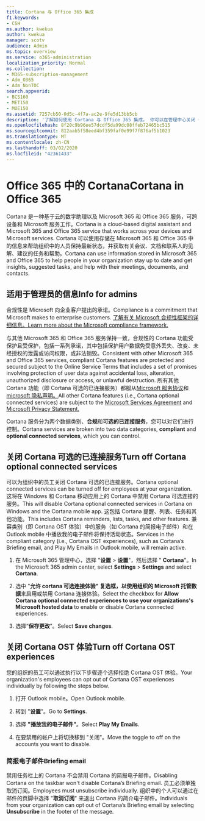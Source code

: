 ```yaml
---
title: Cortana 与 Office 365 集成
f1.keywords:
- CSH
ms.author: kwekua
author: kwekua
manager: scotv
audience: Admin
ms.topic: overview
ms.service: o365-administration
localization_priority: Normal
ms.collection:
- M365-subscription-management
- Adm_O365
- Adm_NonTOC
search.appverid:
- BCS160
- MET150
- MOE150
ms.assetid: 7257cb50-0d5c-4f7a-ac2e-9fe5d13bb5cb
description: '了解如何使用 Cortana 与 Office 365 集成。 你可以在管理中心关闭 Cortana 以限制其对你组织的数据的访问。 '
ms.openlocfilehash: 8f20c9b96ee57dcdf5da99dc08ffeb72465bc515
ms.sourcegitcommit: 812aab5f58eed4bf359faf0e99f7f876af5b1023
ms.translationtype: MT
ms.contentlocale: zh-CN
ms.lasthandoff: 03/02/2020
ms.locfileid: "42361433"
---
```

# <a name="cortana-in-office-365"></a><span data-ttu-id="0cd5e-104">Office 365 中的 Cortana</span><span class="sxs-lookup"><span data-stu-id="0cd5e-104">Cortana in Office 365</span></span>

<span data-ttu-id="0cd5e-105">Cortana 是一种基于云的数字助理以及 Microsoft 365 和 Office 365 服务，可跨设备和 Microsoft 服务工作。</span><span class="sxs-lookup"><span data-stu-id="0cd5e-105">Cortana is a cloud-based digital assistant and Microsoft 365 and Office 365 service that works across your devices and Microsoft services.</span></span> <span data-ttu-id="0cd5e-106">Cortana 可以使用存储在 Microsoft 365 和 Office 365 中的信息来帮助组织中的人员保持最新状态，并获取有关会议、文档和联系人的见解、建议的任务和帮助。</span><span class="sxs-lookup"><span data-stu-id="0cd5e-106">Cortana can use information stored in Microsoft 365 and Office 365 to help people in your organization stay up to date and get insights, suggested tasks, and help with their meetings, documents, and contacts.</span></span>
  
## <a name="info-for-admins"></a><span data-ttu-id="0cd5e-107">适用于管理员的信息</span><span class="sxs-lookup"><span data-stu-id="0cd5e-107">Info for admins</span></span>

<span data-ttu-id="0cd5e-108">合规性是 Microsoft 向企业客户提出的承诺。</span><span class="sxs-lookup"><span data-stu-id="0cd5e-108">Compliance is a commitment that Microsoft makes to enterprise customers.</span></span> [<span data-ttu-id="0cd5e-109">了解有关 Microsoft 合规性框架的详细信息。</span><span class="sxs-lookup"><span data-stu-id="0cd5e-109">Learn more about the Microsoft compliance framework.</span></span>](https://go.microsoft.com/fwlink/p/?LinkId=2109173)

<span data-ttu-id="0cd5e-110">与其他 Microsoft 365 和 Office 365 服务保持一致，合规性的 Cortana 功能受保护且受保护，包括一系列承诺，其中包括保护用户数据免受意外丢失、改变、未经授权的泄露或访问权限，或非法销毁。</span><span class="sxs-lookup"><span data-stu-id="0cd5e-110">Consistent with other Microsoft 365 and Office 365 services, compliant Cortana features are protected and secured subject to the Online Service Terms that includes a set of promises involving protection of user data against accidental loss, alteration, unauthorized disclosure or access, or unlawful destruction.</span></span> <span data-ttu-id="0cd5e-111">所有其他 Cortana 功能（即 Cortana 可选的已连接服务）都服从[Microsoft 服务协议](https://go.microsoft.com/fwlink/p/?LinkId=2109174)和[microsoft 隐私声明。](https://go.microsoft.com/fwlink/p/?LinkId=2109175)</span><span class="sxs-lookup"><span data-stu-id="0cd5e-111">All other Cortana features (i.e., Cortana optional connected services) are subject to the [Microsoft Services Agreement](https://go.microsoft.com/fwlink/p/?LinkId=2109174) and  [Microsoft Privacy Statement.](https://go.microsoft.com/fwlink/p/?LinkId=2109175)</span></span>

<span data-ttu-id="0cd5e-112">Cortana 服务分为两个数据类别、**合规**和**可选的已连接服务**，您可以对它们进行控制。</span><span class="sxs-lookup"><span data-stu-id="0cd5e-112">Cortana services are broken into two data categories, **compliant** and **optional connected services**, which you can control.</span></span>

## <a name="turn-off-cortana-optional-connected-services"></a><span data-ttu-id="0cd5e-113">关闭 Cortana 可选的已连接服务</span><span class="sxs-lookup"><span data-stu-id="0cd5e-113">Turn off Cortana optional connected services</span></span>

<span data-ttu-id="0cd5e-114">可以为组织中的员工关闭 Cortana 可选的已连接服务。</span><span class="sxs-lookup"><span data-stu-id="0cd5e-114">Cortana optional connected services can be turned off for employees at your organization.</span></span> <span data-ttu-id="0cd5e-115">这将在 Windows 和 Cortana 移动应用上的 Cortana 中禁用 Cortana 可选连接的服务。</span><span class="sxs-lookup"><span data-stu-id="0cd5e-115">This will disable Cortana optional connected services in Cortana on Windows and the Cortana mobile app.</span></span> <span data-ttu-id="0cd5e-116">这包括 Cortana 提醒、列表、任务和其他功能。</span><span class="sxs-lookup"><span data-stu-id="0cd5e-116">This includes Cortana reminders, lists, tasks, and other features.</span></span> <span data-ttu-id="0cd5e-117">兼容类别（即 Cortana OST 体验）中的服务（如 Cortana 的简报电子邮件）和在 Outlook mobile 中播放我的电子邮件将保持活动状态。</span><span class="sxs-lookup"><span data-stu-id="0cd5e-117">Services in the compliant category (i.e., Cortana OST experiences), such as Cortana’s Briefing email, and Play My Emails in Outlook mobile, will remain active.</span></span>

1. <span data-ttu-id="0cd5e-118">在 Microsoft 365 管理中心，选择 "**设置** > **设置**"，然后选择 " **Cortana**"。</span><span class="sxs-lookup"><span data-stu-id="0cd5e-118">In the Microsoft 365 admin center, select **Settings** > **Settings** and select **Cortana**.</span></span>

4. <span data-ttu-id="0cd5e-119">选中 "**允许 cortana 可选连接体验" 复选框，以使用组织的 Microsoft 托管数据**来启用或禁用 Cortana 连接体验。</span><span class="sxs-lookup"><span data-stu-id="0cd5e-119">Select the checkbox for **Allow Cortana optional connected experiences to use your organizations's Microsoft hosted data** to enable or disable Cortana connected experiences.</span></span>

5. <span data-ttu-id="0cd5e-120">选择“**保存更改**”。</span><span class="sxs-lookup"><span data-stu-id="0cd5e-120">Select **Save changes**.</span></span>

## <a name="turn-off-cortana-ost-experiences"></a><span data-ttu-id="0cd5e-121">关闭 Cortana OST 体验</span><span class="sxs-lookup"><span data-stu-id="0cd5e-121">Turn off Cortana OST experiences</span></span>

<span data-ttu-id="0cd5e-122">您的组织的员工可以通过执行以下步骤逐个选择拒绝 Cortana OST 体验。</span><span class="sxs-lookup"><span data-stu-id="0cd5e-122">Your organization's employees can opt out of Cortana OST experiences individually by following the steps below.</span></span>

1. <span data-ttu-id="0cd5e-123">打开 Outlook mobile。</span><span class="sxs-lookup"><span data-stu-id="0cd5e-123">Open Outlook mobile.</span></span>

2. <span data-ttu-id="0cd5e-124">转到 "**设置**"。</span><span class="sxs-lookup"><span data-stu-id="0cd5e-124">Go to **Settings**.</span></span>
  
3. <span data-ttu-id="0cd5e-125">选择 **"播放我的电子邮件"**。</span><span class="sxs-lookup"><span data-stu-id="0cd5e-125">Select **Play My Emails**.</span></span>

4. <span data-ttu-id="0cd5e-126">在要禁用的帐户上将切换移到 "关闭"。</span><span class="sxs-lookup"><span data-stu-id="0cd5e-126">Move the toggle to off on the accounts you want to disable.</span></span>

### <a name="briefing-email"></a><span data-ttu-id="0cd5e-127">简报电子邮件</span><span class="sxs-lookup"><span data-stu-id="0cd5e-127">Briefing email</span></span>

<span data-ttu-id="0cd5e-128">禁用任务栏上的 Cortana 不会禁用 Cortana 的简报电子邮件。</span><span class="sxs-lookup"><span data-stu-id="0cd5e-128">Disabling Cortana on the taskbar won't disable Cortana’s Briefing email.</span></span> <span data-ttu-id="0cd5e-129">员工必须单独取消订阅。</span><span class="sxs-lookup"><span data-stu-id="0cd5e-129">Employees must unsubscribe individually.</span></span> <span data-ttu-id="0cd5e-130">组织中的个人可以通过在邮件的页脚中选择 "**取消订阅**" 来退出 Cortana 的简介电子邮件。</span><span class="sxs-lookup"><span data-stu-id="0cd5e-130">Individuals from your organization can opt out of Cortana’s Briefing email by selecting **Unsubscribe** in the footer of the message.</span></span>
